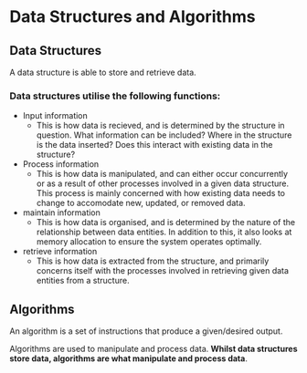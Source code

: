 # Data Structures and Algorithms

## Data Structures

A data structure is able to store and retrieve data.

### Data structures utilise the following functions:

- Input information
    - This is how data is recieved, and is determined by the structure in question. What information can be included? Where in the structure is the data inserted? Does this interact with existing data in the structure?
- Process information
    - This is how data is manipulated, and can either occur concurrently or as a result of other processes involved in a given data structure. This process is mainly concerned with how existing data needs to change to accomodate new, updated, or removed data.
- maintain information
    - This is how data is organised, and is determined by the nature of the relationship between data entities. In addition to this, it also looks at memory allocation to ensure the system operates optimally.
- retrieve information
    - This is how data is extracted from the structure, and primarily concerns itself with the processes involved in retrieving given data entities from a structure.

## Algorithms

An algorithm is a set of instructions that produce a given/desired output.

Algorithms are used to manipulate and process data. __Whilst data structures store data, algorithms are what manipulate and process data__.